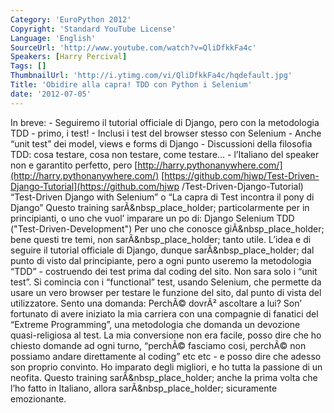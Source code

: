 ```yaml
---
Category: 'EuroPython 2012'
Copyright: 'Standard YouTube License'
Language: 'English'
SourceUrl: 'http://www.youtube.com/watch?v=QliDfkkFa4c'
Speakers: [Harry Percival]
Tags: []
ThumbnailUrl: 'http://i.ytimg.com/vi/QliDfkkFa4c/hqdefault.jpg'
Title: 'Obidire alla capra! TDD con Python i Selenium'
date: '2012-07-05'
---
```

In breve: - Seguiremo il tutorial officiale di Django, pero con la metodologia
TDD - primo, i test! - Inclusi i test del browser stesso con Selenium - Anche
“unit test” dei model, views e forms di Django - Discussioni della filosofia
TDD: cosa testare, cosa non testare, come testare… - l’Italiano del speaker
non e garantito perfetto, pero
[http://harry.pythonanywhere.com/](http://harry.pythonanywhere.com/)
[https://github.com/hjwp/Test-Driven-Django-Tutorial](https://github.com/hjwp
/Test-Driven-Django-Tutorial) “Test-Driven Django with Selenium” o “La capra
di Test incontra il pony di Django” Questo training sarÃ&nbsp_place_holder;
particolarmente per in principianti, o uno che vuol’ imparare un po di: Django
Selenium TDD ("Test-Driven-Development") Per uno che conosce
giÃ&nbsp_place_holder; bene questi tre temi, non sarÃ&nbsp_place_holder; tanto
utile. L’idea e di seguire il tutorial officiale di Django, dunque
sarÃ&nbsp_place_holder; dal punto di visto dal principiante, pero a ogni punto
useremo la metodologia “TDD” - costruendo dei test prima dal coding del sito.
Non sara solo i “unit test”. Si comincia con i “functional” test, usando
Selenium, che permette da usare un vero browser per testare le funzione del
sito, dal punto di vista del utilizzatore. Sento una domanda: PerchÃ© dovrÃ²
ascoltare a lui? Son’ fortunato di avere iniziato la mia carriera con una
compagnie di fanatici del “Extreme Programming”, una metodologia che domanda
un devozione quasi-religiosa al test. La mia conversione non era facile, posso
dire che ho chiesto domande ad ogni turno, “perchÃ© fasciamo cosi, perchÃ© non
possiamo andare direttamente al coding” etc etc - e posso dire che adesso son
proprio convinto. Ho imparato degli migliori, e ho tutta la passione di un
neofita. Questo training sarÃ&nbsp_place_holder; anche la prima volta che l’ho
fatto in Italiano, allora sarÃ&nbsp_place_holder; sicuramente emozionante.

